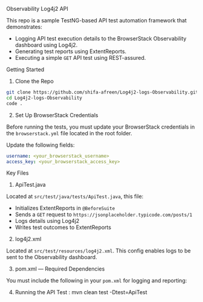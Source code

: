 Observability Log4j2 API 

This repo is a sample TestNG-based API test automation framework that demonstrates:

- Logging API test execution details to the BrowserStack Observability dashboard using Log4j2.
- Generating  test reports using ExtentReports.
- Executing a simple `GET` API test using REST-assured.

Getting Started

 1. Clone the Repo 

```bash
git clone https://github.com/shifa-afreen/Log4j2-logs-Observability.git
cd Log4j2-logs-Observability
code .
````

2. Set Up BrowserStack Credentials

Before running the tests, you must update your BrowserStack credentials in the `browserstack.yml` file located in the root folder.

Update the following fields:

```yaml
username: <your_browserstack_username>
access_key: <your_browserstack_access_key>
```

Key Files

 1. ApiTest.java

Located at `src/test/java/tests/ApiTest.java`, this file:

* Initializes ExtentReports in `@BeforeSuite`
* Sends a `GET` request to `https://jsonplaceholder.typicode.com/posts/1`
* Logs details using Log4j2
* Writes test outcomes to ExtentReports

 2. log4j2.xml

Located at `src/test/resources/log4j2.xml`. This config enables logs to be sent to the Observability dashboard.



3.  pom.xml — Required Dependencies

You must include the following in your `pom.xml` for logging and reporting:


4. Running the API Test : mvn clean test -Dtest=ApiTest




